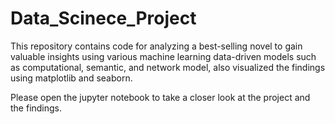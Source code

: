 # Data_Scinece_Project
This repository contains code for analyzing a best-selling novel to gain valuable insights using various machine learning data-driven models such as computational, semantic, and network model, also visualized the findings using matplotlib and seaborn.

Please open the jupyter notebook to take a closer look at the project and the findings.

